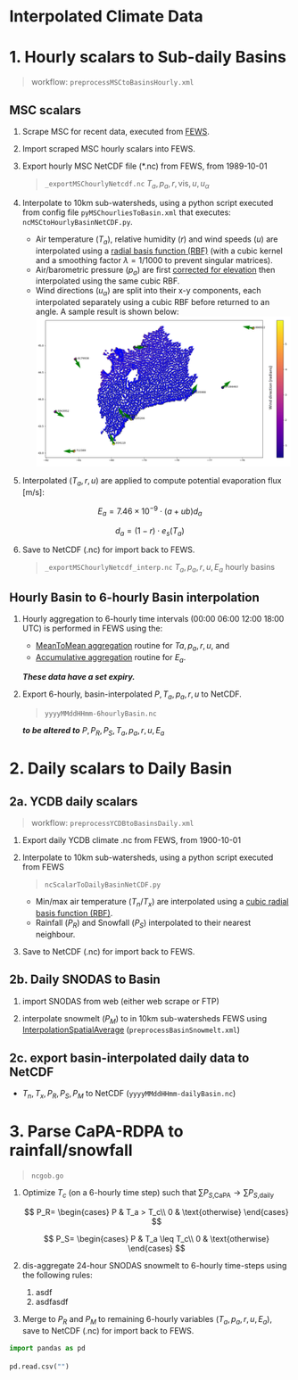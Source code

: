 # Interpolated Climate Data

# 1. Hourly scalars to Sub-daily Basins
> workflow: `preprocessMSCtoBasinsHourly.xml`


## MSC scalars
1. Scrape MSC for recent data, executed from [FEWS](https://owrc.github.io/interpolants/interpolation/fews.html).
1. Import scraped MSC hourly scalars into FEWS.
1. Export hourly MSC NetCDF file (*.nc) from FEWS, from 1989-10-01 
    
    > `_exportMSChourlyNetcdf.nc`  $T_a, p_a, r, \text{vis}, u, u_\alpha$

1. Interpolate to 10km sub-watersheds, using a python script executed from config file `pyMSChourliesToBasin.xml` that executes: `ncMSCtoHourlyBasinNetCDF.py`.
    - Air temperature $(T_a)$, relative humidity $(r)$ and wind speeds $(u)$ are interpolated using a [radial basis function (RBF)](https://docs.scipy.org/doc/scipy/reference/generated/scipy.interpolate.Rbf.html) (with a cubic kernel and a  smoothing factor $\lambda=1/1000$ to prevent singular matrices).
    - Air/barometric pressure $(p_a)$ are first [corrected for elevation](https://owrc.github.io/interpolants/interpolation/barometry.html) then interpolated using the same cubic RBF. 
    - Wind directions $(u_\alpha)$ are split into their x-y components, each interpolated separately using a cubic RBF before returned to an angle. A sample result is shown below:
    ![](fig/windir.png)

1. Interpolated $(T_a, r, u)$ are applied to compute potential evaporation flux [m/s]:

$$
    E_a=7.46\times 10^{-9} \cdot (a + ub) d_a
$$

$$
    d_a=(1-r) \cdot e_s(T_a)
$$

6. Save to NetCDF (.nc) for import back to FEWS.

    > `_exportMSChourlyNetcdf_interp.nc`  $T_a, p_a, r, u, E_a$ hourly basins



## Hourly Basin to 6-hourly Basin interpolation


1. Hourly aggregation to 6-hourly time intervals (00:00 06:00 12:00 18:00 UTC) is performed in FEWS using the:
    - [MeanToMean aggregation](https://publicwiki.deltares.nl/display/FEWSDOC/Aggregation+MeanToMean) routine for $Ta, p_a, r, u$, and
    - [Accumulative aggregation](https://publicwiki.deltares.nl/display/FEWSDOC/Aggregation+Accumulative) routine for $E_a$.

    *__These data have a set expiry.__*

1. Export 6-hourly, basin-interpolated $P, T_a, p_a, r, u$ to NetCDF. 

    > `yyyyMMddHHmm-6hourlyBasin.nc`

    *__to be altered to__* $P, P_R, P_S, T_a, p_a, r, u, E_a$





# 2. Daily scalars to Daily Basin
## 2a. YCDB daily scalars
> workflow: `preprocessYCDBtoBasinsDaily.xml`

1. Export daily YCDB climate .nc from FEWS, from 1900-10-01
1. Interpolate to 10km sub-watersheds, using a python script executed from FEWS 

    > `ncScalarToDailyBasinNetCDF.py`

    - Min/max air temperature $(T_n/T_x)$ are interpolated using a [cubic radial basis function (RBF)](https://docs.scipy.org/doc/scipy/reference/generated/scipy.interpolate.Rbf.html).
    - Rainfall $(P_R)$ and Snowfall $(P_S)$ interpolated to their nearest neighbour. 

1. Save to NetCDF (.nc) for import back to FEWS. 




## 2b. Daily SNODAS to Basin
1. import SNODAS from web (either web scrape or FTP)

1. interpolate snowmelt $(P_M)$ to in 10km sub-watersheds FEWS using [InterpolationSpatialAverage](https://publicwiki.deltares.nl/display/FEWSDOC/InterpolationSpatialAverage) (`preprocessBasinSnowmelt.xml`)


## 2c. export basin-interpolated daily data to NetCDF
- $T_n, T_x, P_R, P_S, P_M$ to NetCDF (`yyyyMMddHHmm-dailyBasin.nc`)





# 3. Parse CaPA-RDPA to rainfall/snowfall
> `ncgob.go`
1. Optimize $T_c$ (on a 6-hourly time step) such that $\sum P_{S\text{,CaPA}} \to \sum P_{S\text{,daily}}$

    $$
    P_R=
    \begin{cases}
    P & T_a > T_c\\
    0 & \text{otherwise}
    \end{cases}
    $$

    $$
    P_S=
    \begin{cases}
    P & T_a \leq T_c\\
    0 & \text{otherwise}
    \end{cases}
    $$

1. dis-aggregate 24-hour SNODAS snowmelt to 6-hourly time-steps using the following rules:

    1. asdf
    2. asdfasdf

1. Merge to $P_R$ and $P_M$ to remaining 6-hourly variables $(T_a, p_a, r, u, E_a)$, save to NetCDF (.nc) for import back to FEWS.




```python
import pandas as pd

pd.read.csv("")
```
